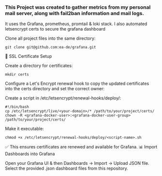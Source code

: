 ### This Project was created to gather metrics from my personal mail server, along with fail2ban information and mail logs. 
It uses the Grafana, prometheus, promtail & loki stack. I also automated letsencrypt certs to secure the grafana dashboard



Clone all project files into the same directory:

    git clone git@github.com:ea-de/grafana.git

🔐 SSL Certificate Setup

Create a directory for certificates:

    mkdir certs

Configure a Let's Encrypt renewal hook to copy the updated certificates into the certs directory and set the correct owner:

Create a script in /etc/letsencrypt/renewal-hooks/deploy/:

    #!/bin/bash
    cp /etc/letsencrypt/live/<your-domain>/* /path/to/your/project/certs/
    chown -R <grafana-docker-user>:<grafana-docker-user-group> /path/to/your/project/certs/

Make it executable:

    chmod +x /etc/letsencrypt/renewal-hooks/deploy/<script-name>.sh

✅ This ensures certificates are renewed and available for Grafana.
📊 Import Dashboards into Grafana

Open your Grafana UI & then Dashboards → Import → Upload JSON file. Select the provided .json dashboard files from this repository.
